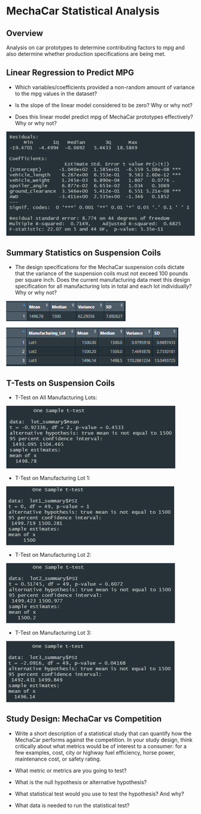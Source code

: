 # MechaCar Statistical Analysis

## Overview

Analysis on car prototypes to determine contributing factors to mpg and also determine whether production specifications are being met.

## Linear Regression to Predict MPG

* Which variables/coefficients provided a non-random amount of variance to the mpg values in the dataset?

* Is the slope of the linear model considered to be zero? Why or why not?

* Does this linear model predict mpg of MechaCar prototypes effectively? Why or why not?

![mpg_regression](https://github.com/mcwatts88/MechaCar_Statistical_Analysis/blob/main/images/mpg_regression.PNG)

## Summary Statistics on Suspension Coils

* The design specifications for the MechaCar suspension coils dictate that the variance of the suspension coils must not exceed 100 pounds per square inch. Does the current manufacturing data meet this design specification for all manufacturing lots in total and each lot individually? Why or why not?

![total_summary](https://github.com/mcwatts88/MechaCar_Statistical_Analysis/blob/main/images/total_summary.PNG)

![lot_summary](https://github.com/mcwatts88/MechaCar_Statistical_Analysis/blob/main/images/lot_summary.PNG)

## T-Tests on Suspension Coils

* T-Test on All Manufacturing Lots:

![lot_summary_ttest.PNG](https://github.com/mcwatts88/MechaCar_Statistical_Analysis/blob/main/images/lot_summary_ttest.PNG)

* T-Test on Manufacturing Lot 1:

![lot1_summary_ttest.PNG](https://github.com/mcwatts88/MechaCar_Statistical_Analysis/blob/main/images/lot1_summary_ttest.PNG)

* T-Test on Manufacturing Lot 2:

![lot2_summary_ttest.PNG](https://github.com/mcwatts88/MechaCar_Statistical_Analysis/blob/main/images/lot2_summary_ttest.PNG)

* T-Test on Manufacturing Lot 3:

![lot3_summary_ttest.PNG](https://github.com/mcwatts88/MechaCar_Statistical_Analysis/blob/main/images/lot3_summary_ttest.PNG)

## Study Design: MechaCar vs Competition

* Write a short description of a statistical study that can quantify how the MechaCar performs against the competition. In your study design, think critically about what metrics would be of interest to a consumer: for a few examples, cost, city or highway fuel efficiency, horse power, maintenance cost, or safety rating.

* What metric or metrics are you going to test?

* What is the null hypothesis or alternative hypothesis?

* What statistical test would you use to test the hypothesis? And why?

* What data is needed to run the statistical test?